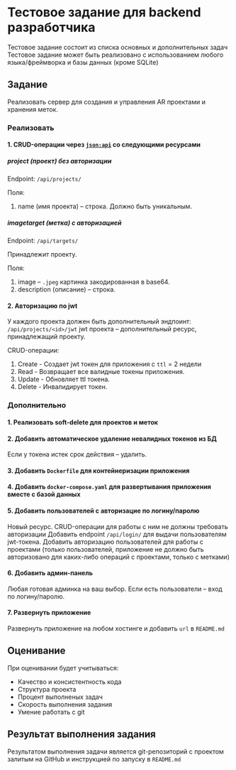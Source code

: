 # Тестовое задание для backend разработчика

Тестовое задание состоит из списка основных и дополнительных задач
Тестовое задание может быть реализовано с использованием любого языка/фреймворка и базы данных (кроме SQLite)

## Задание

Реализовать сервер для создания и управления AR проектами и хранения меток.

### Реализовать

#### 1. CRUD-операции через [`json:api`](https://jsonapi.org) со следующими ресурсами

##### project (проект) без авторизации

Endpoint: `/api/projects/`

Поля:

1. name (имя проекта) – строка. Должно быть уникальным.

##### imagetarget (метка) с авторизацией

Endpoint: `/api/targets/`

Принадлежит проекту.

Поля:

1. image – `.jpeg` картинка закодированная в base64.
2. description (описание) – строка.

#### 2. Авторизацию по jwt

У каждого проекта должен быть дополнительный эндпоинт: `/api/projects/<id>/jwt`
jwt проекта – дополнительный ресурс, принадлежащий проекту.

CRUD-операции:

1. Create - Создает jwt токен для приложения с `ttl` = 2 недели
2. Read - Возвращает все валидные токены приложения.
3. Update - Обновляет ttl токена.
4. Delete - Инвалидирует токен.

### Дополнительно

#### 1. Реализовать soft-delete для проектов и меток

#### 2. Добавить автоматическое удаление невалидных токенов из БД

Если у токена истек срок действия – удалить.

#### 3. Добавить `Dockerfile` для контейнеризации приложения

#### 4. Добавить `docker-compose.yaml` для развертывания приложения вместе с базой данных

#### 5. Добавить пользователей с авторизацие по логину/паролю

Новый ресурс. CRUD-операции для работы с ним не должны требовать авторизации
Добавить endpoint `/api/login/` для выдачи пользователям jwt-токена. Добавить авторизацию пользователей для работы с проектами (только пользователей, приложение не должно быть авторизовано для каких-либо операций с проектами, только с метками)

#### 6. Добавить админ-панель

Любая готовая админка на ваш выбор. Если есть пользователи – вход по логину/паролю.

#### 7. Развернуть приложение

Развернуть приложение на любом хостинге и добавить `url` в `README.md`

## Оценивание

При оценивании будет учитываться:

- Качество и консистентность кода
- Структура проекта
- Процент выполненых задач
- Скорость выполнения задания
- Умение работать с git

## Результат выполнения задания

Результатом выполнения задачи является git-репозиторий с проектом залитым на GitHub и инструкцией по запуску в `README.md`

